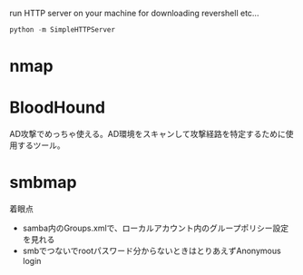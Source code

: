 run HTTP server on your machine for downloading revershell etc...
```py
python -m SimpleHTTPServer
```

# nmap

# BloodHound
AD攻撃でめっちゃ使える。AD環境をスキャンして攻撃経路を特定するために使用するツール。


# smbmap
着眼点
- samba内のGroups.xmlで、ローカルアカウント内のグループポリシー設定を見れる
- smbでつないでrootパスワード分からないときはとりあえずAnonymous login
